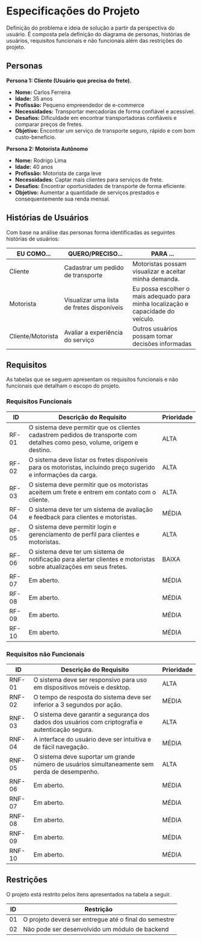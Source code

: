 # Especificações do Projeto

Definição do problema e ideia de solução a partir da perspectiva do usuário. É composta pela definição do  diagrama de personas, histórias de usuários, requisitos funcionais e não funcionais além das restrições do projeto.


## Personas

**Persona 1: Cliente (Usuário que precisa do frete).**
* **Nome:** Carlos Ferreira
* **Idade:** 35 anos
* **Profissão:** Pequeno empreendedor de e-commerce
* **Necessidades:** Transportar mercadorias de forma confiável e acessível.
* **Desafios:** Dificuldade em encontrar transportadoras confiáveis e comparar preços de fretes.
* **Objetivo:** Encontrar um serviço de transporte seguro, rápido e com bom custo-benefício.


**Persona 2: Motorista Autônomo**
* **Nome:** Rodrigo Lima
* **Idade:** 40 anos
* **Profissão:** Motorista de carga leve
* **Necessidades:** Captar mais clientes para serviços de frete.
* **Desafios:** Encontrar oportunidades de transporte de forma eficiente.
* **Objetivo:** Aumentar a quantidade de serviços prestados e consequentemente sua renda mensal.

## Histórias de Usuários

Com base na análise das personas forma identificadas as seguintes histórias de usuários:

|EU COMO...| QUERO/PRECISO...  |PARA ...                  |
|--------------------|------------------------------------|----------------------------------------|
|Cliente  | Cadastrar um pedido de transporte           | Motoristas possam visualizar e aceitar minha demanda.               |
|Motorista       | Visualizar uma lista de fretes disponíveis                 | Eu possa escolher o mais adequado para minha localização e capacidade do veículo. |
|Cliente/Motorista       | Avaliar a experiência do serviço                | Outros usuários possam tomar decisões informadas |


## Requisitos

As tabelas que se seguem apresentam os requisitos funcionais e não funcionais que detalham o escopo do projeto.

### Requisitos Funcionais

|ID    | Descrição do Requisito  | Prioridade | 
|------|-----------------------------------------|----| 
|RF-01| O sistema deve permitir que os clientes cadastrem pedidos de transporte com detalhes como peso, volume, origem e destino. | ALTA |  
|RF-02| O sistema deve listar os fretes disponíveis para os motoristas, incluindo preço sugerido e informações da carga.  | ALTA | 
|RF-03| O sistema deve permitir que os motoristas aceitem um frete e entrem em contato com o cliente.  | ALTA | 
|RF-04| O sistema deve ter um sistema de avaliação e feedback para clientes e motoristas.  | MÉDIA |
|RF-05| O sistema deve permitir login e gerenciamento de perfil para clientes e motoristas.  | ALTA |
|RF-06| O sistema deve ter um sistema de notificação para alertar clientes e motoristas sobre atualizações em seus fretes.  | BAIXA |
|RF-07| Em aberto.  | MÉDIA |
|RF-08| Em aberto.  | MÉDIA |
|RF-09| Em aberto.  | MÉDIA |
|RF-10| Em aberto.  | MÉDIA |


### Requisitos não Funcionais

|ID     | Descrição do Requisito  |Prioridade |
|-------|-------------------------|----|
|RNF-01| O sistema deve ser responsivo para uso em dispositivos móveis e desktop. | ALTA |  
|RNF-02| O tempo de resposta do sistema deve ser inferior a 3 segundos por ação.  | MÉDIA | 
|RNF-03| O sistema deve garantir a segurança dos dados dos usuários com criptografia e autenticação segura.  | ALTA | 
|RNF-04| A interface do usuário deve ser intuitiva e de fácil navegação.  | MÉDIA |
|RNF-05| O sistema deve suportar um grande número de usuários simultaneamente sem perda de desempenho.  | ALTA |
|RNF-06| Em aberto.  | MÉDIA |
|RNF-07| Em aberto.  | MÉDIA |
|RNF-08| Em aberto.  | MÉDIA |
|RNF-09| Em aberto.  | MÉDIA |
|RNF-10| Em aberto.  | MÉDIA |


## Restrições

O projeto está restrito pelos itens apresentados na tabela a seguir.

|ID| Restrição                                             |
|--|-------------------------------------------------------|
|01| O projeto deverá ser entregue até o final do semestre |
|02| Não pode ser desenvolvido um módulo de backend        |
